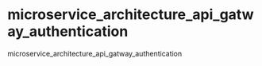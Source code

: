 # microservice_architecture_api_gatway_authentication
microservice_architecture_api_gatway_authentication
